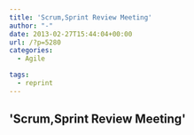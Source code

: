 ```yaml
---
title: 'Scrum,Sprint Review Meeting'
author: "-"
date: 2013-02-27T15:44:04+00:00
url: /?p=5280
categories:
  - Agile

tags:
  - reprint
---
```

## 'Scrum,Sprint Review Meeting'
